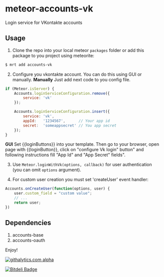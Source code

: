 meteor-accounts-vk
==================

Login service for VKontakte accounts

Usage
-----

1. Clone the repo into your local meteor `packages` folder or add this package to you project using meteorite:
```sh
$ mrt add accounts-vk
```

2. Configure you vkontakte account. You can do this using GUI or manually.
**Manually**
Just add next code to you config file.
```js
if (Meteor.isServer) {
    Accounts.loginServiceConfiguration.remove({
        service: 'vk'
    });

    Accounts.loginServiceConfiguration.insert({
        service: 'vk',
        appId:   '1234567',      // Your app id
        secret:  'someappsecret' // You app secret
    });
}
```
**GUI**
Set {{loginButtons}} into your template. Then go to your browser, open page with {{loginButton}}, click on "configure Vk login" button" and following instructions fill "App Id" and "App Secret" fields".

3. Use `Meteor.loginWithVk(options, callback)` for user authentication (you can omit `options` argument).

4. For custom user creation you must set 'createUser' event handler:
```js
Accounts.onCreateUser(function(options, user) {
    user.custom_field = "custom value";
    // ...
    return user;
})
```

Dependencies
------------

1. accounts-base
2. accounts-oauth

Enjoy!

[![githalytics.com alpha](https://cruel-carlota.pagodabox.com/63ce76383fc2d7e3e960ca8e44371f44 "githalytics.com")](http://githalytics.com/alexpods/meteor-accounts-vs)

[![Bitdeli Badge](https://d2weczhvl823v0.cloudfront.net/alexpods/meteor-accounts-vk/trend.png)](https://bitdeli.com/free "Bitdeli Badge")

